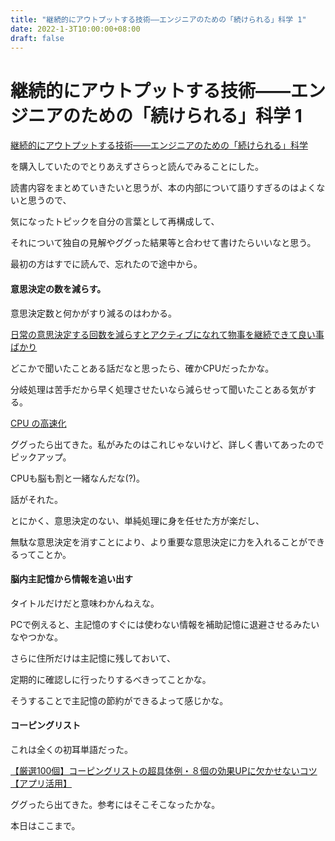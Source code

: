 ```yaml
---
title: "継続的にアウトプットする技術――エンジニアのための「続けられる」科学 1"
date: 2022-1-3T10:00:00+08:00
draft: false
---
```

# 継続的にアウトプットする技術――エンジニアのための「続けられる」科学 1

[継続的にアウトプットする技術――エンジニアのための「続けられる」科学](https://booth.pm/ja/items/1302506)



を購入していたのでとりあえずさらっと読んでみることにした。



読書内容をまとめていきたいと思うが、本の内部について語りすぎるのはよくないと思うので、



気になったトピックを自分の言葉として再構成して、



それについて独自の見解やググった結果等と合わせて書けたらいいなと思う。



最初の方はすでに読んで、忘れたので途中から。



#### 意思決定の数を減らす。



意思決定数と何かがすり減るのはわかる。



[日常の意思決定する回数を減らすとアクティブになれて物事を継続できて良い事ばかり](https://music-thcreate.com/2017/01/11/decision-making/)



どこかで聞いたことある話だなと思ったら、確かCPUだったかな。



分岐処理は苦手だから早く処理させたいなら減らせって聞いたことある気がする。



[CPU の高速化](https://ufcpp.net/study/computer/AdvancedCpu.html)



ググったら出てきた。私がみたのはこれじゃないけど、詳しく書いてあったのでピックアップ。



CPUも脳も割と一緒なんだな(?)。



話がそれた。



とにかく、意思決定のない、単純処理に身を任せた方が楽だし、



無駄な意思決定を消すことにより、より重要な意思決定に力を入れることができるってことか。



#### 脳内主記憶から情報を追い出す



タイトルだけだと意味わかんねえな。



PCで例えると、主記憶のすぐには使わない情報を補助記憶に退避させるみたいなやつかな。



さらに住所だけは主記憶に残しておいて、



定期的に確認しに行ったりするべきってことかな。



そうすることで主記憶の節約ができるよって感じかな。



#### コーピングリスト



これは全くの初耳単語だった。



[【厳選100個】コーピングリストの超具体例・８個の効果UPに欠かせないコツ【アプリ活用】](https://agent-network.com/column/workstyle122/)



ググったら出てきた。参考にはそこそこなったかな。



本日はここまで。
